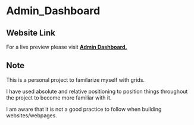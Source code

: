 # Admin_Dashboard

## Website Link 
For a live preview please visit [__Admin Dashboard.__](plan28-06.github.io/Admin_Dashboard/)


## **Note**
This is a personal project to familarize myself with grids.

I have used absolute and relative positioning to position things throughout the project to become more familiar with it.

I am aware that it is not a good practice to follow when building websites/webpages.
